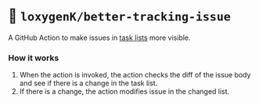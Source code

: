 # 🏁 `loxygenK/better-tracking-issue`

A GitHub Action to make issues in [task lists]() more visible.

### How it works

1. When the action is invoked, the action checks the diff of the issue body and see if there is
   a change in the task list.
2. If there is a change, the action modifies issue in the changed list.
